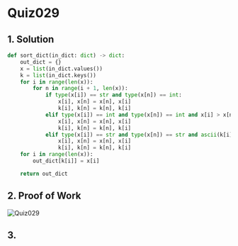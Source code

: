 # Quiz029

## 1. Solution
```.py
def sort_dict(in_dict: dict) -> dict:
    out_dict = {}
    x = list(in_dict.values())
    k = list(in_dict.keys())
    for i in range(len(x)):
        for n in range(i + 1, len(x)):
            if type(x[i]) == str and type(x[n]) == int:
                x[i], x[n] = x[n], x[i]
                k[i], k[n] = k[n], k[i]
            elif type(x[i]) == int and type(x[n]) == int and x[i] > x[n]:
                x[i], x[n] = x[n], x[i]
                k[i], k[n] = k[n], k[i]
            elif type(x[i]) == str and type(x[n]) == str and ascii(k[i]) > ascii(k[n]):
                x[i], x[n] = x[n], x[i]
                k[i], k[n] = k[n], k[i]
    for i in range(len(x)):
        out_dict[k[i]] = x[i]

    return out_dict
```
## 2. Proof of Work
![Quiz029](https://github.com/AntGra25/unit2-CS24/assets/142757981/3e7da7dd-1201-4aa7-88ca-adb094e6f41c)

## 3. 
